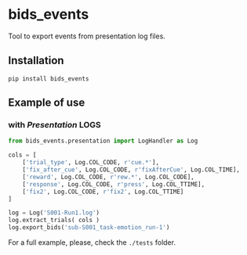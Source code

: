 # bids_events

Tool to export events from presentation log files.

## Installation

```
pip install bids_events
```

## Example of use

### with *Presentation* LOGS
```python
from bids_events.presentation import LogHandler as Log

cols = [
    ['trial_type', Log.COL_CODE, r'cue.*'],
    ['fix_after_cue', Log.COL_CODE, r'fixAfterCue', Log.COL_TIME],
    ['reward', Log.COL_CODE, r'rew.*', Log.COL_CODE],
    ['response', Log.COL_CODE, r'press', Log.COL_TTIME],
    ['fix2', Log.COL_CODE, r'fix2', Log.COL_TTIME]
]

log = Log('S001-Run1.log')
log.extract_trials( cols )
log.export_bids('sub-S001_task-emotion_run-1')
```

For a full example, please, check the `./tests` folder.